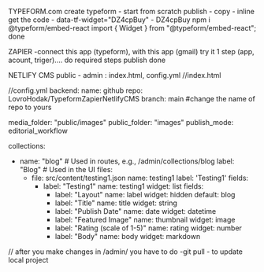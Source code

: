 TYPEFORM.com
create typeform - start from scratch
publish - copy - inline
get the code - data-tf-widget="DZ4cpBuy" - DZ4cpBuy
npm i @typeform/embed-react
import { Widget } from "@typeform/embed-react";
<Widget id="DZ4cpBuy" />
done

ZAPIER
-connect this app (typeform), with this app (gmail)
try it
1 step (app, acount, triger).... do required steps
publish
done

NETLIFY CMS
public - admin : index.html, config.yml
//index.html
<!doctype html>
<html>
<head>
  <meta charset="utf-8" />
  <meta name="viewport" content="width=device-width, initial-scale=1.0" />
  <title>Content Manager</title>
</head>
<body>
  <!-- Include the script that builds the page and powers Netlify CMS -->
  <script src="https://unpkg.com/netlify-cms@^2.0.0/dist/netlify-cms.js"></script>
</body>
</html>
//config.yml
backend:
  name: github
  repo: LovroHodak/TypeformZapierNetlifyCMS
  branch: main
  #change the name of repo to yours

media_folder: "public/images"
public_folder: "images"
publish_mode: editorial_workflow  

collections:
  - name: "blog" # Used in routes, e.g., /admin/collections/blog
    label: "Blog" # Used in the UI
    files:
      - file: src/content/testing1.json
        name: testing1
        label: 'Testing1'
        fields:
          - label: "Testing1"
            name: testing1
            widget: list
            fields:
            - label: "Layout"
              name: label
              widget: hidden
              default: blog
            - label: "Title"
              name: title
              widget: string
            - label: "Publish Date"
              name: date
              widget: datetime
            - label: "Featured Image"
              name: thumbnail
              widget: image
            - label: "Rating (scale of 1-5)"
              name: rating
              widget: number
            - label: "Body"
              name: body
              widget: markdown
              

   

  

// after you make changes in /admin/ you have to do -git pull - to update local project
  




